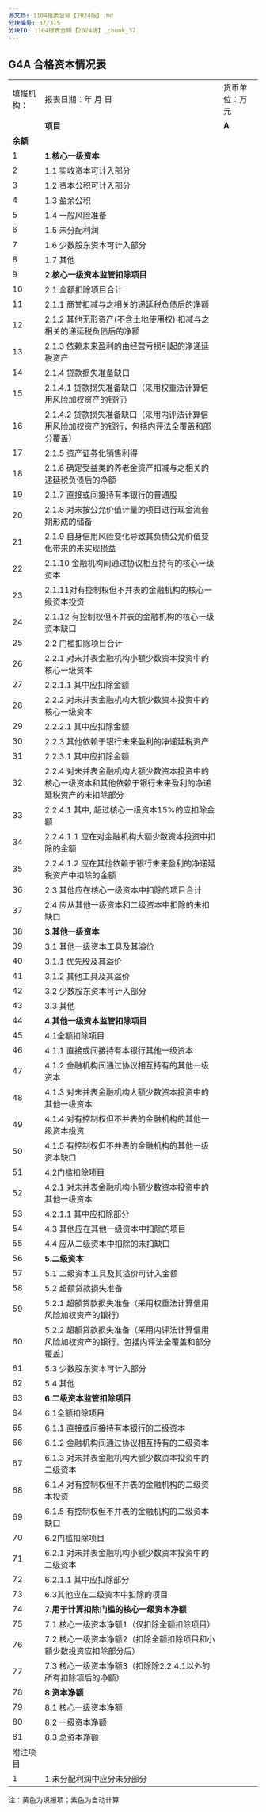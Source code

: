 ```yaml
---
源文档: 1104报表合辑【2024版】.md
分块编号: 37/315
分块ID: 1104报表合辑【2024版】_chunk_37
---
```


## G4A 合格资本情况表

|  |  |  |
| --- | --- | --- |
| 填报机构： | 报表日期：年 月 日 | 货币单位：万元 |
|  | **项目** | **A** |
| **余额** |
| 1 | **1.核心一级资本** |  |
| 2 | 1.1 实收资本可计入部分 |  |
| 3 | 1.2 资本公积可计入部分 |  |
| 4 | 1.3 盈余公积 |  |
| 5 | 1.4 一般风险准备 |  |
| 6 | 1.5 未分配利润 |  |
| 7 | 1.6 少数股东资本可计入部分 |  |
| 8 | 1.7 其他 |  |
| 9 | **2.核心一级资本监管扣除项目** |  |
| 10 | 2.1 全额扣除项目合计 |  |
| 11 | 2.1.1 商誉扣减与之相关的递延税负债后的净额 |  |
| 12 | 2.1.2 其他无形资产(不含土地使用权) 扣减与之相关的递延税负债后的净额 |  |
| 13 | 2.1.3 依赖未来盈利的由经营亏损引起的净递延税资产 |  |
| 14 | 2.1.4 贷款损失准备缺口 |  |
| 15 | 2.1.4.1 贷款损失准备缺口（采用权重法计算信用风险加权资产的银行） |  |
| 16 | 2.1.4.2 贷款损失准备缺口（采用内评法计算信用风险加权资产的银行，包括内评法全覆盖和部分覆盖） |  |
| 17 | 2.1.5 资产证券化销售利得 |  |
| 18 | 2.1.6 确定受益类的养老金资产扣减与之相关的递延税负债后的净额 |  |
| 19 | 2.1.7 直接或间接持有本银行的普通股 |  |
| 20 | 2.1.8 对未按公允价值计量的项目进行现金流套期形成的储备 |  |
| 21 | 2.1.9 自身信用风险变化导致其负债公允价值变化带来的未实现损益 |  |
| 22 | 2.1.10 金融机构间通过协议相互持有的核心一级资本 |  |
| 23 | 2.1.11对有控制权但不并表的金融机构的核心一级资本投资 |  |
| 24 | 2.1.12 有控制权但不并表的金融机构的核心一级资本缺口 |  |
| 25 | 2.2 门槛扣除项目合计 |  |
| 26 | 2.2.1 对未并表金融机构小额少数资本投资中的核心一级资本 |  |
| 27 | 2.2.1.1 其中应扣除金额 |  |
| 28 | 2.2.2 对未并表金融机构大额少数资本投资中的核心一级资本 |  |
| 29 | 2.2.2.1 其中应扣除金额 |  |
| 30 | 2.2.3 其他依赖于银行未来盈利的净递延税资产 |  |
| 31 | 2.2.3.1 其中应扣除金额 |  |
| 32 | 2.2.4 对未并表金融机构大额少数资本投资中的核心一级资本和其他依赖于银行未来盈利的净递延税资产的未扣除部分 |  |
| 33 | 2.2.4.1 其中, 超过核心一级资本15%的应扣除金额 |  |
| 34 | 2.2.4.1.1 应在对金融机构大额少数资本投资中扣除的金额 |  |
| 35 | 2.2.4.1.2 应在其他依赖于银行未来盈利的净递延税资产中扣除的金额 |  |
| 36 | 2.3 其他应在核心一级资本中扣除的项目合计 |  |
| 37 | 2.4 应从其他一级资本和二级资本中扣除的未扣缺口 |  |
| 38 | **3.其他一级资本** |  |
| 39 | 3.1 其他一级资本工具及其溢价 |  |
| 40 | 3.1.1 优先股及其溢价 |  |
| 41 | 3.1.2 其他工具及其溢价 |  |
| 42 | 3.2 少数股东资本可计入部分 |  |
| 43 | 3.3 其他 |  |
| 44 | **4.其他一级资本监管扣除项目** |  |
| 45 | 4.1全额扣除项目 |  |
| 46 | 4.1.1 直接或间接持有本银行其他一级资本 |  |
| 47 | 4.1.2 金融机构间通过协议相互持有的其他一级资本 |  |
| 48 | 4.1.3 对未并表金融机构大额少数资本投资中的其他一级资本 |  |
| 49 | 4.1.4 对有控制权但不并表的金融机构的其他一级资本投资 |  |
| 50 | 4.1.5 有控制权但不并表的金融机构的其他一级资本缺口 |  |
| 51 | 4.2门槛扣除项目 |  |
| 52 | 4.2.1 对未并表金融机构小额少数资本投资中的其他一级资本 |  |
| 53 | 4.2.1.1 其中应扣除部分 |  |
| 54 | 4.3 其他应在其他一级资本中扣除的项目 |  |
| 55 | 4.4 应从二级资本中扣除的未扣缺口 |  |
| 56 | **5.二级资本** |  |
| 57 | 5.1 二级资本工具及其溢价可计入金额 |  |
| 58 | 5.2 超额贷款损失准备 |  |
| 59 | 5.2.1 超额贷款损失准备（采用权重法计算信用风险加权资产的银行） |  |
| 60 | 5.2.2 超额贷款损失准备（采用内评法计算信用风险加权资产的银行，包括内评法全覆盖和部分覆盖） |  |
| 61 | 5.3 少数股东资本可计入部分 |  |
| 62 | 5.4 其他 |  |
| 63 | **6.二级资本监管扣除项目** |  |
| 64 | 6.1全额扣除项目 |  |
| 65 | 6.1.1 直接或间接持有本银行的二级资本 |  |
| 66 | 6.1.2 金融机构间通过协议相互持有的二级资本 |  |
| 67 | 6.1.3 对未并表金融机构大额少数资本投资中的二级资本 |  |
| 68 | 6.1.4 对有控制权但不并表的金融机构的二级资本投资 |  |
| 69 | 6.1.5 有控制权但不并表的金融机构的二级资本缺口 |  |
| 70 | 6.2门槛扣除项目 |  |
| 71 | 6.2.1 对未并表金融机构小额少数资本投资中的二级资本 |  |
| 72 | 6.2.1.1 其中应扣除部分 |  |
| 73 | 6.3其他应在二级资本中扣除的项目 |  |
| 74 | **7.用于计算扣除门槛的核心一级资本净额** |  |
| 75 | 7.1 核心一级资本净额1（仅扣除全额扣除项目） |  |
| 76 | 7.2 核心一级资本净额2（扣除全额扣除项目和小额少数投资应扣除部分后） |  |
| 77 | 7.3 核心一级资本净额3（扣除除2.2.4.1以外的所有扣除项后的净额） |  |
| 78 | **8.资本净额** |  |
| 79 | 8.1 核心一级资本净额 |  |
| 80 | 8.2 一级资本净额 |  |
| 81 | 8.3 总资本净额 |  |
| 附注项目 |  |  |
| 1 | 1.未分配利润中应分未分部分 |  |

注：黄色为填报项；紫色为自动计算

